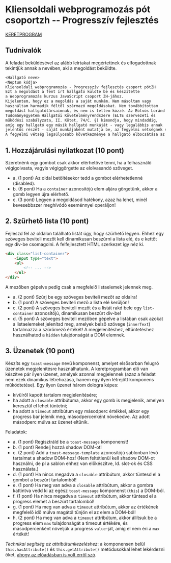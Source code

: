 # Kliensoldali webprogramozás pót csoportzh -- Progresszív fejlesztés

[KERETPROGRAM]()

## Tudnivalók

A feladat beküldésével az alább leírtakat megértettnek és elfogadottnak tekintjük annak a nevében, aki a megoldást beküldte.

```txt
<Hallgató neve>
<Neptun kódja>
Kliensoldali webprogramozás - Progresszív fejlesztés csoport pótZH
Ezt a megoldást a fent írt hallgató küldte be és készítette 
a Webprogramozás kurzus JavaScript csoport ZH-jához.
Kijelentem, hogy ez a megoldás a saját munkám. Nem másoltam vagy 
használtam harmadik féltől származó megoldásokat. Nem továbbítottam 
megoldást hallgatótársaimnak, és nem is tettem közzé. Az Eötvös Loránd 
Tudományegyetem Hallgatói Követelményrendszere (ELTE szervezeti és 
működési szabályzata, II. Kötet, 74/C. §) kimondja, hogy mindaddig, 
amíg egy hallgató egy másik hallgató munkáját - vagy legalábbis annak 
jelentős részét - saját munkájaként mutatja be, az fegyelmi vétségnek számít. 
A fegyelmi vétség legsúlyosabb következménye a hallgató elbocsátása az egyetemről.
```

## 1. Hozzájárulási nyilatkozat (10 pont)

Szeretnénk egy gombot csak akkor elérhetővé tenni, ha a felhasználó végigolvasta, vagyis végiggörgette az elolvasandó szöveget.

- a. (1 pont) Az oldal betöltésekor tedd a gombot elérhetetlenné (disabled).
- b. (6 pont) Ha a `container` azonosítójú elem aljára görgetünk, akkor a gomb legyen újra elérhető.
- c. (3 pont) Legyen a megoldásod hatékony, azaz ha lehet, minél kevesebbszer meghívódó eseménnyel operáljon!


## 2. Szűrhető lista (10 pont)

Fejleszd fel az oldalon található listát úgy, hogy szűrhető legyen. Ehhez egy szöveges beviteli mezőt kell dinamikusan beszúrni a lista elé, és e kettőt egy div-be csomagolni. A felfejlesztett HTML szerkezet így néz ki.

```html
<div class="list-container">
    <input type="text">
    <ul>
        <!-- ... -->
    </ul>
</div>
```

A mezőben gépelve pedig csak a megfelelő listaelemek jelennek meg.

- a. (2 pont) Szúrj be egy szöveges beviteli mezőt az oldalra!
- b. (1 pont) A szöveges beviteli mező a lista elé kerüljön!
- c. (2 pont) A szöveges beviteli mezőt és a listát rakd bele egy `list-container` azonosítójú, dinamikusan beszúrt div-be!
- d. (5 pont) A szöveges beviteli mezőben gépelve a listában csak azokat a listaelemeket jelenítsd meg, amelyek belső szövege (`innerText`) tartalmazza a szűrőmező értékét! A megjelenítéshez, eltüntetéshez használhatod a `hidden` tulajdonságát a DOM elemnek.


## 3. Üzenetek (10 pont)

Készíts egy `toast-message` nevű komponenst, amelyet elsősorban felugró üzenetek megjelenítésre használhatunk. A keretprogramban elő van készítve pár ilyen üzenet, amelyek azonnal megjelennek (azaz a feladat nem ezek dinamikus létrehozása, hanem egy ilyen létrejött komponens működtetése). Egy ilyen üzenet három dologra képes:
- kívülről kapott tartalom megjelenítésére;
- ha adott a `closable` attribútuma, akkor egy gomb is megjelenik, amelyen keresztül el lehet tüntetni;
- ha adott a `timeout` attribútum egy másodperc értékkel, akkor egy progress bar jelenik meg, másodpercenként növekedve. Az adott másodperc múlva az üzenet eltűnik.

Feladatok:

- a. (1 pont) Regisztráld be a `toast-message` komponenst!
- b. (1 pont) Rendelj hozzá shadow DOM-ot!
- c. (2 pont) Add a `toast-message-template` azonosítójú sablonban lévő tartalmat a shadow DOM-hoz! (Nem feltétlenül kell shadow DOM-ot használni, de pl a sablon ehhez van előkészítve, ld. slot-ok és CSS használata.)
- d. (1 pont) Ha nincs megadva a `closable` attribútum, akkor tüntesd el a gombot a beszúrt tartalomból!
- e. (1 pont) Ha meg van adva a `closable` attribútum, akkor a gombra kattintva vedd ki az egész `toast-message` komponenst (`this`) a DOM-ból.
- f. (1 pont) Ha nincs megadva a `timeout` attribútum, akkor tüntesd el a progress elemet a beszúrt tartalomból!
- g. (1 pont) Ha meg van adva a `timeout` attribútum, akkor az értékének megfelelő idő múlva magától tűnjön el az elem a DOM-ból!
- h. (2 pont) Ha meg van adva a `timeout` attribútum, akkor állítsuk be a progress elem `max` tulajdonságát a timeout értékére, és másodpercenként növeljük a progress `value`-ját, amíg el nem éri a `max` értékét!

*Technikai segítség az attribútumkezeléshez*: a komponensen belül `this.hasAttribute()` és `this.getAttribute()` metódusokkal lehet lekérdezni őket, [ahogy az előadásban is volt erről szó](http://webprogramozas.inf.elte.hu/webprog-client/lectures/03/#/attrib%C3%BAtumok-%C3%A9s-tulajdons%C3%A1gok-szinkronban-tart%C3%A1sa).
